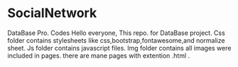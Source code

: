 # SocialNetwork
DataBase Pro. Codes
Hello everyone,
This repo. for DataBase project.
Css folder contains stylesheets like css,bootstrap,fontawesome,and normalize sheet.
Js folder contains javascript files.
Img folder contains all images were included in pages.
there are mane pages with extention .html . 
